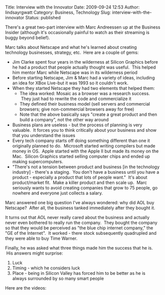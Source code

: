 Title: Interview with the Innovator
Date: 2009-09-24 12:53
Author: lindsayrgwatt
Category: Business, Technology
Slug: interview-with-the-innovator
Status: published

There's a great two-part interview with Marc Andreessen up at the Business Insider (although it's occasionally painful to watch as their streaming is buggy beyond belief).

Marc talks about Netscape and what he's learned about creating technology businesses, strategy, etc.  Here are a couple of gems:

- Jim Clarke spent four years in the wilderness at Silicon Graphics before he had a product that people actually thought was useful.  This helped him mentor Marc while Netscape was in its wilderness period
- Before starting Netscape, Jim & Marc had a variety of ideas, including an idea for XBox Live-but it was 1993 so it couldn't work.
- When they started Netscape they had two elements that helped them:
  - The idea worked: Mosaic as a browser was a research success.  They just had to rewrite the code and commercialize it
  - They defined their business model (sell servers and commercial browsers; give non-commercial browsers away for free)
  - Note that the above basically says "create a great product and then build a company", not the other way around
- Business plans are useless - but the process of planning is very valuable.  It forces you to think critically about your business and show that you understand the issues
- Every tech company starts off doing something different than one it originally planned to do.  Microsoft started writing compilers but made money in OS.  Apple started with the Apple II but made its money on the Mac.  Silicon Graphics started selling computer chips and ended up making supercomputers.
- "There's not a tension between product and business \[in the technology industry\] - there's a staging.  You don't have a business until you have a product - especially a product that lots of people want."  It's about product/market fit.  Make a killer product and then scale up.  Marc seriously wants to avoid creating companies that grow to 75 people, go nowhere and everyone just collects a salary.

Marc answered one big question I've always wondered: why did AOL buy Netscape?  After all, the business tanked immediately after they bought it.

It turns out that AOL never really cared about the business and actually never even bothered to really run the company.  They bought the company so that they would be perceived as "the blue chip internet company," the "GE of the Internet".  It worked - there stock subsequently quadrupled and they were able to buy Time Warner.

Finally, he was asked what three things made him the success that he is.  His answers might surprise:

1.  Luck
2.  Timing - which he considers luck
3.  Place - being in Silicon Valley has forced him to be better as he is always surrounded by so many smart people

Here are the videos:

<p>

<script src="http://static.livestream.com/scripts/playerv2.js?channel=thebusinessinsider&amp;layout=playerEmbedDefault&amp;backgroundColor=0xffffff&amp;backgroundAlpha=1&amp;backgroundGradientStrength=0&amp;chromeColor=0x000000&amp;headerBarGlossEnabled=true&amp;controlBarGlossEnabled=true&amp;chatInputGlossEnabled=true&amp;uiWhite=true&amp;uiAlpha=0.5&amp;uiSelectedAlpha=1&amp;dropShadowEnabled=true&amp;dropShadowHorizontalDistance=10&amp;dropShadowVerticalDistance=10&amp;paddingLeft=10&amp;paddingRight=10&amp;paddingTop=10&amp;paddingBottom=10&amp;cornerRadius=10&amp;backToDirectoryURL=null&amp;bannerURL=null&amp;bannerText=null&amp;bannerWidth=320&amp;bannerHeight=50&amp;showViewers=true&amp;embedEnabled=true&amp;chatEnabled=true&amp;onDemandEnabled=true&amp;programGuideEnabled=false&amp;fullScreenEnabled=true&amp;reportAbuseEnabled=false&amp;gridEnabled=false&amp;initialIsOn=true&amp;initialIsMute=false&amp;initialVolume=10&amp;contentId=flv_a2370619-d970-4145-880f-631b3e478eeb&amp;initThumbUrl=http://mogulus-user-files.s3.amazonaws.com/chthebusinessinsider/2009/09/21/a2370619-d970-4145-880f-631b3e478eeb_890.jpg&amp;playeraspectwidth=16&amp;playeraspectheight=9&amp;mogulusLogoEnabled=true&amp;width=400&amp;height=400&amp;wmode=window" type="text/javascript"></script>

</p>

<p>

<script src="http://static.livestream.com/scripts/playerv2.js?channel=thebusinessinsider&amp;layout=playerEmbedDefault&amp;backgroundColor=0xffffff&amp;backgroundAlpha=1&amp;backgroundGradientStrength=0&amp;chromeColor=0x000000&amp;headerBarGlossEnabled=true&amp;controlBarGlossEnabled=true&amp;chatInputGlossEnabled=true&amp;uiWhite=true&amp;uiAlpha=0.5&amp;uiSelectedAlpha=1&amp;dropShadowEnabled=true&amp;dropShadowHorizontalDistance=10&amp;dropShadowVerticalDistance=10&amp;paddingLeft=10&amp;paddingRight=10&amp;paddingTop=10&amp;paddingBottom=10&amp;cornerRadius=10&amp;backToDirectoryURL=null&amp;bannerURL=null&amp;bannerText=null&amp;bannerWidth=320&amp;bannerHeight=50&amp;showViewers=true&amp;embedEnabled=true&amp;chatEnabled=true&amp;onDemandEnabled=true&amp;programGuideEnabled=false&amp;fullScreenEnabled=true&amp;reportAbuseEnabled=false&amp;gridEnabled=false&amp;initialIsOn=false&amp;initialIsMute=false&amp;initialVolume=10&amp;contentId=flv_9931657c-7df2-4178-8ded-7235d1439da9&amp;initThumbUrl=http://mogulus-user-files.s3.amazonaws.com/chthebusinessinsider/2009/09/21/9931657c-7df2-4178-8ded-7235d1439da9_800.jpg&amp;playeraspectwidth=16&amp;playeraspectheight=9&amp;mogulusLogoEnabled=true&amp;width=400&amp;height=400&amp;wmode=window" type="text/javascript"></script>

</p>
